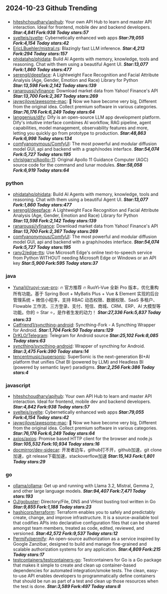 ## 2024-10-23 Github Trending

### 
* [hiteshchoudhary/apihub](https://github.com/hiteshchoudhary/apihub): Your own API Hub to learn and master API interaction. Ideal for frontend, mobile dev and backend developers. ***Star:4,841 Fork:938 Today stars:57***
* [sveltejs/svelte](https://github.com/sveltejs/svelte): Cybernetically enhanced web apps ***Star:79,055 Fork:4,154 Today stars:42***
* [EricLBuehler/mistral.rs](https://github.com/EricLBuehler/mistral.rs): Blazingly fast LLM inference. ***Star:4,213 Fork:294 Today stars:157***
* [phidatahq/phidata](https://github.com/phidatahq/phidata): Build AI Agents with memory, knowledge, tools and reasoning. Chat with them using a beautiful Agent UI. ***Star:13,077 Fork:1,860 Today stars:477***
* [serengil/deepface](https://github.com/serengil/deepface): A Lightweight Face Recognition and Facial Attribute Analysis (Age, Gender, Emotion and Race) Library for Python ***Star:13,598 Fork:2,142 Today stars:139***
* [ranaroussi/yfinance](https://github.com/ranaroussi/yfinance): Download market data from Yahoo! Finance's API ***Star:13,700 Fork:2,367 Today stars:269***
* [jaywcjlove/awesome-mac](https://github.com/jaywcjlove/awesome-mac):  Now we have become very big, Different from the original idea. Collect premium software in various categories. ***Star:76,176 Fork:6,249 Today stars:64***
* [langgenius/dify](https://github.com/langgenius/dify): Dify is an open-source LLM app development platform. Dify's intuitive interface combines AI workflow, RAG pipeline, agent capabilities, model management, observability features and more, letting you quickly go from prototype to production. ***Star:48,863 Fork:6,998 Today stars:134***
* [comfyanonymous/ComfyUI](https://github.com/comfyanonymous/ComfyUI): The most powerful and modular diffusion model GUI, api and backend with a graph/nodes interface. ***Star:54,074 Fork:5,727 Today stars:195***
* [chrislgarry/Apollo-11](https://github.com/chrislgarry/Apollo-11): Original Apollo 11 Guidance Computer (AGC) source code for the command and lunar modules. ***Star:58,058 Fork:6,919 Today stars:64***

### python
* [phidatahq/phidata](https://github.com/phidatahq/phidata): Build AI Agents with memory, knowledge, tools and reasoning. Chat with them using a beautiful Agent UI. ***Star:13,077 Fork:1,860 Today stars:477***
* [serengil/deepface](https://github.com/serengil/deepface): A Lightweight Face Recognition and Facial Attribute Analysis (Age, Gender, Emotion and Race) Library for Python ***Star:13,598 Fork:2,142 Today stars:139***
* [ranaroussi/yfinance](https://github.com/ranaroussi/yfinance): Download market data from Yahoo! Finance's API ***Star:13,700 Fork:2,367 Today stars:269***
* [comfyanonymous/ComfyUI](https://github.com/comfyanonymous/ComfyUI): The most powerful and modular diffusion model GUI, api and backend with a graph/nodes interface. ***Star:54,074 Fork:5,727 Today stars:195***
* [rany2/edge-tts](https://github.com/rany2/edge-tts): Use Microsoft Edge's online text-to-speech service from Python WITHOUT needing Microsoft Edge or Windows or an API key ***Star:5,900 Fork:595 Today stars:37***

### java
* [YunaiV/ruoyi-vue-pro](https://github.com/YunaiV/ruoyi-vue-pro): 🔥 官方推荐 🔥 RuoYi-Vue 全新 Pro 版本，优化重构所有功能。基于 Spring Boot + MyBatis Plus + Vue & Element 实现的后台管理系统 + 微信小程序，支持 RBAC 动态权限、数据权限、SaaS 多租户、Flowable 工作流、三方登录、支付、短信、商城、CRM、ERP、AI 大模型等功能。你的 ⭐️ Star ⭐️，是作者生发的动力！ ***Star:27,336 Fork:5,837 Today stars:33***
* [Catfriend1/syncthing-android](https://github.com/Catfriend1/syncthing-android): Syncthing-Fork - A Syncthing Wrapper for Android. ***Star:1,704 Fork:50 Today stars:129***
* [DrKLO/Telegram](https://github.com/DrKLO/Telegram): Telegram for Android source ***Star:25,102 Fork:8,085 Today stars:63***
* [syncthing/syncthing-android](https://github.com/syncthing/syncthing-android): Wrapper of syncthing for Android. ***Star:3,475 Fork:390 Today stars:14***
* [tencentmusic/supersonic](https://github.com/tencentmusic/supersonic): SuperSonic is the next-generation BI+AI platform that unifies Chat BI (powered by LLM) and Headless BI (powered by semantic layer) paradigms. ***Star:2,256 Fork:386 Today stars:4***

### javascript
* [hiteshchoudhary/apihub](https://github.com/hiteshchoudhary/apihub): Your own API Hub to learn and master API interaction. Ideal for frontend, mobile dev and backend developers. ***Star:4,842 Fork:938 Today stars:57***
* [sveltejs/svelte](https://github.com/sveltejs/svelte): Cybernetically enhanced web apps ***Star:79,055 Fork:4,154 Today stars:42***
* [jaywcjlove/awesome-mac](https://github.com/jaywcjlove/awesome-mac):  Now we have become very big, Different from the original idea. Collect premium software in various categories. ***Star:76,176 Fork:6,249 Today stars:64***
* [axios/axios](https://github.com/axios/axios): Promise based HTTP client for the browser and node.js ***Star:105,532 Fork:10,934 Today stars:16***
* [docmirror/dev-sidecar](https://github.com/docmirror/dev-sidecar): 开发者边车，github打不开，github加速，git clone加速，git release下载加速，stackoverflow加速 ***Star:15,143 Fork:1,801 Today stars:29***

### go
* [ollama/ollama](https://github.com/ollama/ollama): Get up and running with Llama 3.2, Mistral, Gemma 2, and other large language models. ***Star:94,407 Fork:7,471 Today stars:193***
* [OJ/gobuster](https://github.com/OJ/gobuster): Directory/File, DNS and VHost busting tool written in Go ***Star:9,855 Fork:1,188 Today stars:23***
* [hashicorp/terraform](https://github.com/hashicorp/terraform): Terraform enables you to safely and predictably create, change, and improve infrastructure. It is a source-available tool that codifies APIs into declarative configuration files that can be shared amongst team members, treated as code, edited, reviewed, and versioned. ***Star:42,572 Fork:9,537 Today stars:12***
* [Permify/permify](https://github.com/Permify/permify): An open-source authorization as a service inspired by Google Zanzibar, designed to build and manage fine-grained and scalable authorization systems for any application. ***Star:4,809 Fork:215 Today stars:17***
* [testcontainers/testcontainers-go](https://github.com/testcontainers/testcontainers-go): Testcontainers for Go is a Go package that makes it simple to create and clean up container-based dependencies for automated integration/smoke tests. The clean, easy-to-use API enables developers to programmatically define containers that should be run as part of a test and clean up those resources when the test is done. ***Star:3,589 Fork:497 Today stars:8***
